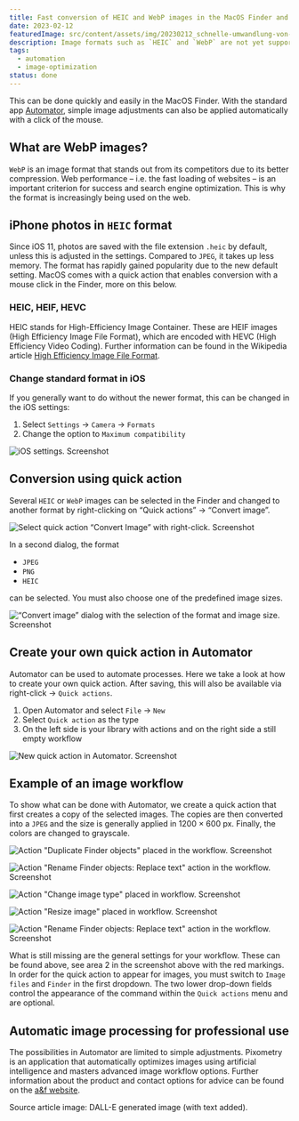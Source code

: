 ```yaml
---
title: Fast conversion of HEIC and WebP images in the MacOS Finder and further possibilities with Automator
date: 2023-02-12
featuredImage: src/content/assets/img/20230212_schnelle-umwandlung-von-heic-und-webp-bildern-im-macos-finder-und-weitere-moeglichkeiten-mit-automator.png
description: Image formats such as `HEIC` and `WebP` are not yet supported by many applications. Therefore, there are always situations in which you have to convert images into a `JPEG` or `PNG`.
tags:
  - automation
  - image-optimization
status: done
---
```

This can be done quickly and easily in the MacOS Finder. With the standard app [Automator](https://support.apple.com/en-us/guide/automator/welcome/mac), simple image adjustments can also be applied automatically with a click of the mouse.

## What are WebP images?

`WebP` is an image format that stands out from its competitors due to its better compression. Web performance – i.e. the fast loading of websites – is an important criterion for success and search engine optimization. This is why the format is increasingly being used on the web.

## iPhone photos in `HEIC` format

Since iOS 11, photos are saved with the file extension `.heic` by default, unless this is adjusted in the settings. Compared to `JPEG`, it takes up less memory. The format has rapidly gained popularity due to the new default setting. MacOS comes with a quick action that enables conversion with a mouse click in the Finder, more on this below.

### HEIC, HEIF, HEVC

HEIC stands for High-Efficiency Image Container. These are HEIF images (High Efficiency Image File Format), which are encoded with HEVC (High Efficiency Video Coding). Further information can be found in the Wikipedia article [High Efficiency Image File Format](https://en.wikipedia.org/wiki/High_Efficiency_Image_File_Format).

### Change standard format in iOS

If you generally want to do without the newer format, this can be changed in the iOS settings:

1. Select `Settings` → `Camera` → `Formats`
2. Change the option to `Maximum compatibility`

![iOS settings. Screenshot](../../assets/img/20230212_schnelle-umwandlung-von-heic-und-webp-bildern-im-macos-finder-und-weitere-moeglichkeiten-mit-automator_1.jpeg)

## Conversion using quick action

Several `HEIC` or `WebP` images can be selected in the Finder and changed to another format by right-clicking on “Quick actions” → “Convert image”.

![Select quick action “Convert Image” with right-click. Screenshot](../../assets/img/20230212_schnelle-umwandlung-von-heic-und-webp-bildern-im-macos-finder-und-weitere-moeglichkeiten-mit-automator_2.png)


In a second dialog, the format

- `JPEG`
- `PNG`
- `HEIC`

can be selected. You must also choose one of the predefined image sizes.

![“Convert image” dialog with the selection of the format and image size. Screenshot](../../assets/img/20230212_schnelle-umwandlung-von-heic-und-webp-bildern-im-macos-finder-und-weitere-moeglichkeiten-mit-automator_3.png)

## Create your own quick action in Automator

Automator can be used to automate processes. Here we take a look at how to create your own quick action. After saving, this will also be available via right-click → `Quick actions`.

1. Open Automator and select `File` → `New`
2. Select `Quick action` as the type
3. On the left side is your library with actions and on the right side a still empty workflow

![New quick action in Automator. Screenshot](../../assets/img/20230212_schnelle-umwandlung-von-heic-und-webp-bildern-im-macos-finder-und-weitere-moeglichkeiten-mit-automator_4.png)

## Example of an image workflow

To show what can be done with Automator, we create a quick action that first creates a copy of the selected images. The copies are then converted into a `JPEG` and the size is generally applied in 1200 × 600 px. Finally, the colors are changed to grayscale.

![Action "Duplicate Finder objects" placed in the workflow. Screenshot](../../assets/img/20230212_schnelle-umwandlung-von-heic-und-webp-bildern-im-macos-finder-und-weitere-moeglichkeiten-mit-automator_5.png)

![Action "Rename Finder objects: Replace text" action in the workflow. Screenshot](../../assets/img/20230212_schnelle-umwandlung-von-heic-und-webp-bildern-im-macos-finder-und-weitere-moeglichkeiten-mit-automator_6.png)

![Action "Change image type" placed in workflow. Screenshot](../../assets/img/20230212_schnelle-umwandlung-von-heic-und-webp-bildern-im-macos-finder-und-weitere-moeglichkeiten-mit-automator_7.png)

![Action "Resize image" placed in workflow. Screenshot](../../assets/img/20230212_schnelle-umwandlung-von-heic-und-webp-bildern-im-macos-finder-und-weitere-moeglichkeiten-mit-automator_8.png)

![Action "Rename Finder objects: Replace text" action in the workflow. Screenshot](../../assets/img/20230212_schnelle-umwandlung-von-heic-und-webp-bildern-im-macos-finder-und-weitere-moeglichkeiten-mit-automator_9.png)

What is still missing are the general settings for your workflow. These can be found above, see area 2 in the screenshot above with the red markings. In order for the quick action to appear for images, you must switch to `Image files` and `Finder` in the first dropdown. The two lower drop-down fields control the appearance of the command within the `Quick actions` menu and are optional.

## Automatic image processing for professional use

The possibilities in Automator are limited to simple adjustments. Pixometry is an application that automatically optimizes images using artificial intelligence and masters advanced image workflow options. Further information about the product and contact options for advice can be found on the [a&f website](https://www.a-f.ch/produkte/pixometry/).

Source article image: DALL-E generated image (with text added).
